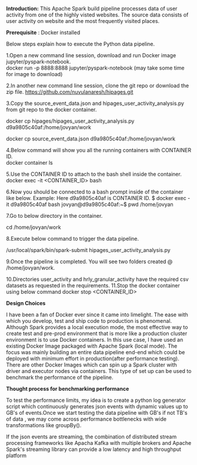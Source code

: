 **Introduction:**
This Apache Spark build pipeline processes data of user activity from one of the highly visted websites. The source data consists of user activity on website and the most frequently visited places. 

**Prerequisite** : 
Docker installed

Below steps explain how to execute the Python data pipeline.  

1.Open a new command line session, download and run Docker image jupyter/pyspark-notebook.  
docker run -p 8888:8888 jupyter/pyspark-notebook (may take some time for image to download)

2.In another new command line session, clone the git repo or download the zip file. 
https://github.com/nuvulanaresh/hipages.git

3.Copy the source_event_data.json and hipages_user_activity_analysis.py from git repo to the docker container. 

docker cp hipages/hipages_user_activity_analysis.py d9a9805c40af:/home/jovyan/work

docker cp source_event_data.json d9a9805c40af:/home/jovyan/work

4.Below command will show you all the running containers with CONTAINER ID.  
docker container ls
 
5.Use the CONTAINER ID to attach to the bash shell inside the container. 
docker exec -it <CONTAINER_ID> bash

6.Now you should be connected to a bash prompt inside of the container like below. 
Example: Here d9a9805c40af is CONTAINER ID. 
$ docker exec -it d9a9805c40af bash
jovyan@d9a9805c40af:~$ pwd
/home/jovyan

7.Go to below directory in the container. 

cd /home/jovyan/work

8.Execute below command to trigger the data pipeline. 

/usr/local/spark/bin/spark-submit hipages_user_activity_analysis.py

9.Once the pipeline is completed. You will see two folders created @ /home/jovyan/work. 

10.Directories user_activity and hrly_granular_activity have the required csv datasets as requested in the requirements. 
11.Stop the docker container using below command
docker stop <CONTAINER_ID>

**Design Choices**

I have been a fan of Docker ever since it came into limelight. The ease with which you develop, test and ship code to production is phenomenal. 
Although Spark provides a local execution mode, the most effective way to create test and pre-prod environment that is more like a production cluster environment is to use Docker containers. 
In this use case, I have used an existing Docker Image packaged with Apache Spark (local mode). The focus was mainly building an entire data pipeline end-end which could be deployed with minimum effort in production(after performance testing). There are other Docker Images which can spin up a Spark cluster with driver and executor nodes via containers. This type of set up can be used to benchmark the performance of the pipeline. 

**Thought process for benchmarking performance**

To test the performance limits, my idea is to create a python log generator script which continuously generates json events with dynamic values up to GB's of events.Once we start testing the data pipeline with GB's if not TB's of data , we may come across performance bottlenecks with wide transformations like groupBy().

If the json events are streaming, the combination of distributed stream processing frameworks like Apacha Kafka with multiple brokers and Apache Spark's streaming library can provide a low latency and high throughput platform
